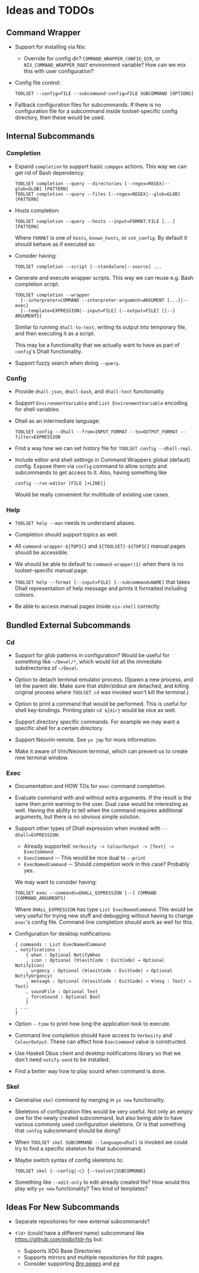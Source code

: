 # Ideas and TODOs

## Command Wrapper

*   Support for installing via Nix:

    -   Override for config dir? `COMMAND_WRAPPER_CONFIG_DIR`, or
        `NIX_COMMAND_WRAPPER_ROOT` environment variable?  How can we mix this
        with user configuration?

*   Config file control:

    ```
    TOOLSET --config=FILE --subcommand-config=FILE SUBCOMMAND [OPTIONS]
    ```

*   Fallback configuration files for subcommands.  If there is no configuration
    file for a subcommand inside toolset-specific config directory, then these
    would be used.


## Internal Subcommands

### Completion

*   Expand `completion` to support basic `compgen` actions.  This way we can
    get rid of Bash dependency.

    ```
    TOOLSET completion --query --directories [--regex=REGEX|--glob=GLOB] [PATTERN]
    TOOLSET completion --query --files [--regex=REGEX|--glob=GLOB] [PATTERN]
    ```

*   Hosts completion:

    ```
    TOOLSET completion --query --hosts --input=FORMAT:FILE [...] [PATTERN]
    ```

    Where `FORMAT` is one of `hosts`, `known_hosts`, or `ssh_config`.  By
    default it should behave as if executed as:

*   Consider having:

    ```
    TOOLSET completion --script [--standalone|--source] ...
    ```

*   Generate and execute wrapper scripts.  This way we can reuse e.g. Bash
    completion script.

    ```
    TOOLSET completion --wrapper
      {--interpreter=COMMAND --interpreter-argument=ARGUMENT [...]|--exec}
      [--template=EXPRESSION|--input=FILE] [--output=FILE] [[--] ARGUMENTS]
    ```

    Similar to running `dhall-to-text`, writing its output into temporary file,
    and then executing it as a script.

    This may be a functionality that we actually want to have as part of
    `config`'s Dhall functionality.

*   Support fuzzy search when doing `--query`.


### Config

*   Provide `dhall-json`, `dhall-bash`, and `dhall-text` functionality.

*   Support `EnvironmentVariable` and `List EnvironmentVariable` encoding for
    shell variables.

*   Dhall as an intermediate language:

    ```
    TOOLSET config --dhall --from=INPUT_FORMAT --to=OUTPUT_FORMAT --filter=EXPRESSION
    ```

*   Find a way how we can set history file for `TOOLSET config --dhall-repl`.

*   Include editor and shell settings in Command Wrappers global (default)
    config.  Expose them via `config` command to allow scripts and subcommands
    to get access to it.  Also, having something like

    ```
    config --run-editor [FILE [+LINE]]
    ```

    Would be really convenient for multitude of existing use cases.


### Help

*   `TOOLSET help --man` needs to understand aliases.

*   Completion should support topics as well.

*   All `command-wrapper-${TOPIC}` and `${TOOLSET}-${TOPIC}` manual pages
    should be accessible.

*   We should be able to default to `command-wrapper(1)` when there is no
    toolset-specific manual page.

*   `TOOLSET help --format [--input=FILE] [--subcommand=NAME]` that takes Dhall
    representation of help message and prints it formatted including colours.

*   Be able to access manual pages inside `nix-shell` correctly.


## Bundled External Subcommands

### Cd

-   Support for glob patterns in configuration?  Would be useful for something
    like `~/Devel/*`, which would list all the immediate subdirectories of
    `~/Devel`.

-   Option to detach terminal emulator process.  (Spawn a new process, and let
    the parent die.  Make sure that stdin/stdout are detached, and killing
    original process where `TOOLSET cd` was invoked won't kill the terminal.)

-   Option to print a command that would be performed.  This is useful for
    shell key-bindings.  Printing plain `cd ${dir}` would be nice as well.

-   Support directory specific commands.  For example we may want a specific
    shell for a certain directory.

-   Support Neovim remote.  See `yx jmp` for more information.

-   Make it aware of Vim/Neovim terminal, which can prevent us to create new
    terminal window.


### Exec

*   Documentation and HOW TOs for `exec` command completion.

*   Evaluate command with and without extra arguments.  If the result is the
    same then print warning to the user.  Dual case would be interesting as
    well.  Having the ability to tell when the command requires additional
    arguments, but there is no obvious simple solution.

*   Support other types of Dhall expression when invoked with
    `--dhall=EXPRESSION`:

    - Already supported: `Verbosity -> ColourOutput -> [Text] -> ExecCommand`
    - `ExecCommand` -- This would be nice dual to `--print`
    - `ExecNamedCommand`  -- Should completion work in this case?  Probably yes.

    We may want to consider having:

    ```
    TOOLSET exec --commands=DHALL_EXPRESSION [--] COMMAND [COMMAND_ARGUMENTS]
    ```

    Where `DHALL_EXPRESSION` has type `List ExecNamedCommand`.  This would be
    very useful for trying new stuff and debugging without having to change
    `exec`'s config file.  Command line completion should work as well for this.

*   Configuration for desktop notifications:

    ```
    { commands : List ExecNamedCommand
    , notifications :
        { when : Optional NotifyWhen
        , icon : Optional (∀(exitCode : ExitCode) → Optional NotifyIcon)
        , urgency : Optional (∀(exitCode : ExitCode) → Optional NotifyUrgency)
        , message : Optional (∀(exitCode : ExitCode) → ∀(msg : Text) → Text)
        , soundFile : Optional Text
        , forceSound : Optional Bool
        }
    , ...
    }
    ```

*   Option `--time` to print how long the application took to execute.

*   Command line completion should have access to `Verbosity` and
   `ColourOutput`.  These can affect how `ExecCommand` value is constructed.

*   Use Haskell Dbus client and desktop notifications library so that we don't
    need `notify-send` to be installed.

*   Find a better way how to play sound when command is done.


### Skel

*   Generalise `skel` command by merging in `yx new` functionality.

*   Skeletons of configuration files would be very useful.  Not only an empty
    one for the newly created subcommand, but also being able to have various
    commonly used configuration skeletons.  Or is that something that `config`
    subcommand should be doing?

*   When `TOOLSET skel SUBCOMMAND --language=dhall` is invoked we could try to
    find a specific skeleton for that subcommand.

*   Maybe switch syntax of config skeletons to:

    ```
    TOOLSET skel {--config|-c} {--toolset|SUBCOMMAND}
    ```

*   Something like `--edit-only` to edit already created file?  How would this
    play wity `yx new` functionality?  Two kind of templates?


## Ideas For New Subcommands

*   Separate repositories for new external subcommands?

*   `tldr` (could have a different name) subcommand like
    <https://github.com/psibi/tldr-hs> but:

    -   Supports XDG Base Directories
    -   Supports mirrors and multiple repositories for tldr pages.
    -   Consider supporting [*Bro pages*](http://bropages.org/) and
        [*eg*](https://github.com/srsudar/eg)
